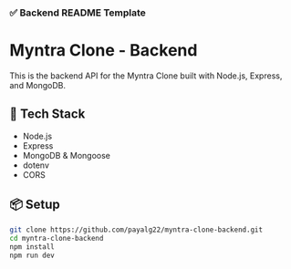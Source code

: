 
### ✅ Backend README Template

# Myntra Clone - Backend

This is the backend API for the Myntra Clone built with Node.js, Express, and MongoDB.

## 🔧 Tech Stack
- Node.js
- Express
- MongoDB & Mongoose
- dotenv
- CORS

## 📦 Setup
```bash
git clone https://github.com/payalg22/myntra-clone-backend.git
cd myntra-clone-backend
npm install
npm run dev
